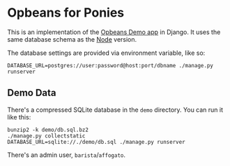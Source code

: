 # Opbeans for Ponies

This is an implementation of the [Opbeans Demo app](http://opbeans.com) in Django. It uses the same
database schema as the [Node](https://github.com/opbeat/opbeans) version.

The database settings are provided via environment variable, like so:

    DATABASE_URL=postgres://user:password@host:port/dbname ./manage.py runserver


## Demo Data

There's a compressed SQLite database in the `demo` directory. You can run it like this:

    bunzip2 -k demo/db.sql.bz2
    ./manage.py collectstatic
    DATABASE_URL=sqlite://./demo/db.sql ./manage.py runserver

There's an admin user, `barista`/`affogato`.